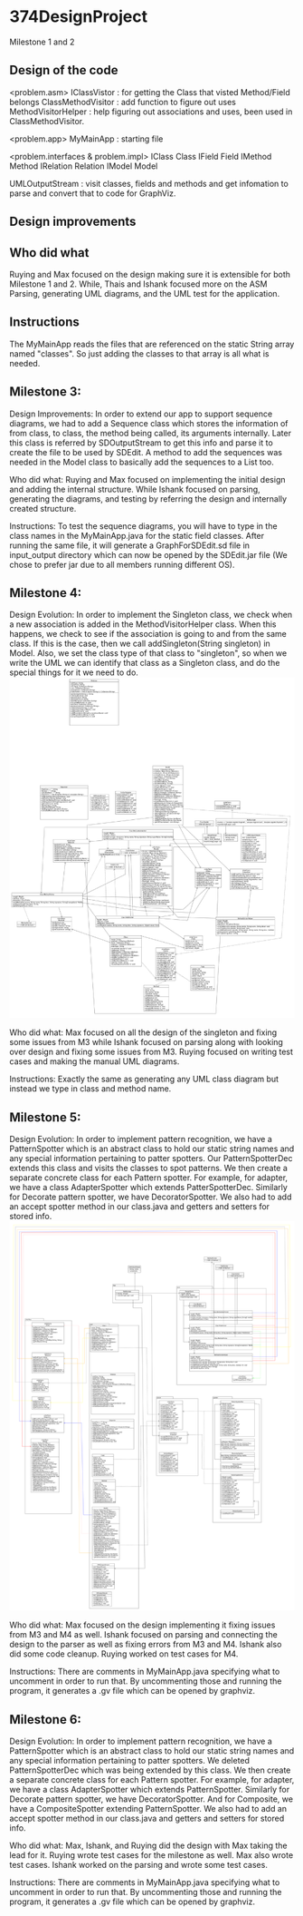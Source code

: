 # 374DesignProject


Milestone 1 and 2

Design of the code
--

<problem.asm>
IClassVistor : for getting the Class that visted Method/Field belongs
ClassMethodVisitor : add function to figure out uses
MethodVisitorHelper : help figuring out associations and uses, been used in ClassMethodVisitor.

<problem.app>
MyMainApp : starting file

<problem.interfaces & problem.impl>
IClass Class
IField Field
IMethod Method
IRelation Relation
IModel Model  

UMLOutputStream : visit classes, fields and methods and get infomation to parse and convert that to code for GraphViz.


Design improvements
--


Who did what
--
Ruying and Max focused on the design making sure it is extensible for both Milestone 1 and 2.
While, Thais and Ishank focused more on the ASM Parsing, generating UML diagrams, and the UML test for the application.

Instructions
--
The MyMainApp reads the files that are referenced on the static String array named "classes". So just adding the classes to that array is all what is needed.


Milestone 3:
--
Design Improvements:
	In order to extend our app to support sequence diagrams, we had to add a Sequence class which stores the information of from class, to class, the method being called, its arguments internally. Later this class is referred by SDOutputStream to get this info and parse it to create the file to be used by SDEdit. A method to add the sequences was needed in the Model class to basically add the sequences to a List too.

Who did what:
	Ruying and Max focused on implementing the initial design and adding the internal structure. While Ishank focused on parsing, generating the diagrams, and testing by referring the design and internally created structure.

Instructions:
	To test the sequence diagrams, you will have to type in the class names in the MyMainApp.java for the static field classes. After running the same file, it will generate a GraphForSDEdit.sd file in input_output directory which can now be opened by the SDEdit.jar file (We chose to prefer jar due to all members running different OS).

Milestone 4:
--
Design Evolution:
	In order to implement the Singleton class, we check when a new association is added in the MethodVisitorHelper class. When this happens, we check to see if the association is going to and from the same class. If this is the case, then we call addSingleton(String singleton) in Model. Also, we set the class type of that class to "singleton", so when we write the UML we can identify that class as a Singleton class, and do the special things for it we need to do.
	![Alt text](https://github.com/tandoni/374DesignProject/blob/master/docs/UMLOurProj.png "design UML")

Who did what:
	Max focused on all the design of the singleton and fixing some issues from M3 while Ishank focused on parsing along with looking over design and fixing some issues from M3. Ruying focused on writing test cases and making the manual UML diagrams.

Instructions:
	Exactly the same as generating any UML class diagram but instead we type in class and method name.


Milestone 5:
--
Design Evolution:
	In order to implement pattern recognition, we have a PatternSpotter which is an abstract class to hold our static string names and any special information pertaining to patter spotters. Our PatternSpotterDec extends this class and visits the classes to spot patterns. We then create a separate concrete class for each Pattern spotter. For example, for adapter, we have a class AdapterSpotter which extends PatterSpotterDec. Similarly for Decorate pattern spotter, we have DecoratorSpotter. We also had to add an accept spotter method in our class.java and getters and setters for stored info.
	![Alt text](https://github.com/tandoni/374DesignProject/blob/master/docs/UMLOurProj_M5.png "design UML")

Who did what:
	Max focused on the design implementing it fixing issues from M3 and M4 as well. Ishank focused on parsing and connecting the design to the parser as well as fixing errors from M3 and M4. Ishank also did some code cleanup. Ruying worked on test cases for M4.

Instructions:
	There are comments in MyMainApp.java specifying what to uncomment in order to run that. By uncommenting those and running the program, it generates a .gv file which can be opened by graphviz.


Milestone 6:
--
Design Evolution:
	In order to implement pattern recognition, we have a PatternSpotter which is an abstract class to hold our static string names and any special information pertaining to patter spotters. We deleted PatternSpotterDec which was being extended by this class. We then create a separate concrete class for each Pattern spotter. For example, for adapter, we have a class AdapterSpotter which extends PatternSpotter. Similarly for Decorate pattern spotter, we have DecoratorSpotter. And for Composite, we have a CompositeSpotter extending PatternSpotter. We also had to add an accept spotter method in our class.java and getters and setters for stored info.

Who did what:
	Max, Ishank, and Ruying did the design with Max taking the lead for it. Ruying wrote test cases for the milestone as well. Max also wrote test cases. Ishank worked on the parsing and wrote some test cases.

Instructions:
	There are comments in MyMainApp.java specifying what to uncomment in order to run that. By uncommenting those and running the program, it generates a .gv file which can be opened by graphviz.


